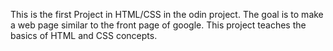 This is the first Project in HTML/CSS in the odin project. 
The goal is to make a web page similar to the front page of google.
This project teaches the basics of HTML and CSS concepts.
